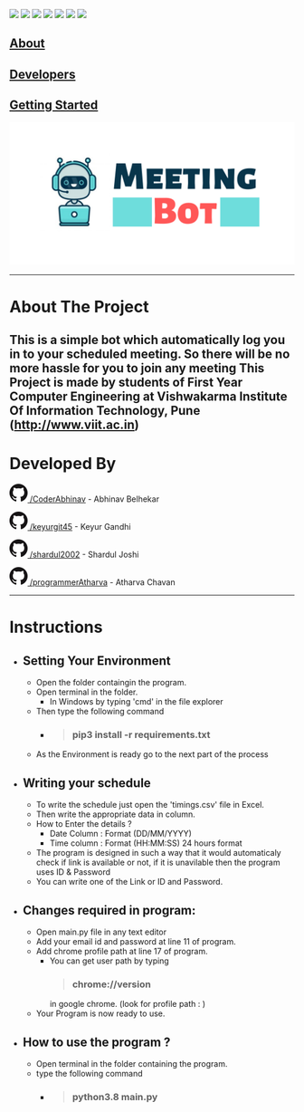 ![](https://img.shields.io/github/repo-size/CoderAbhinav/meeting_bot) ![](https://img.shields.io/hackage-deps/v/selenium) ![](https://img.shields.io/github/contributors/CoderAbhinav/meeting_bot) ![](https://img.shields.io/github/last-commit/CoderAbhinav/meeting_bot) ![](https://img.shields.io/github/downloads/CoderAbhinav/meeting_bot/total) ![](https://img.shields.io/github/forks/CoderAbhinav/meeting_bot?style=social)
![](https://img.shields.io/pypi/pyversions/pandas)

## [About](#about-the-project)

## [Developers](#developed-by)

## [Getting Started](#instructions)

![meeting bot](files/Meeting_logo.png)



-----------------------------------------------
# About The Project
This is a simple bot which automatically log you in to your scheduled 
meeting. So there will be no more hassle for you to join any meeting
This Project is made by students of First Year Computer Engineering at
Vishwakarma Institute Of Information Technology, Pune
(http://www.viit.ac.in)
----------------------------------------------------
# Developed By 
![Github/](files/GitHub-Mark-32px.png)[ /CoderAbhinav](https://github.com/CoderAbhinav) - Abhinav Belhekar

![Github/](files/GitHub-Mark-32px.png)[ /keyurgit45](https://github.com/keyurgit45) - Keyur Gandhi

![Github/](files/GitHub-Mark-32px.png)[ /shardul2002](https://github.com/shardul2002) - Shardul Joshi

![Github](files/GitHub-Mark-32px.png)[ /programmerAtharva](https://github.com/programmerAtharva) - Atharva Chavan

--------------------------------------------------------

# Instructions

* ## Setting Your Environment 
    - Open the folder containgin the program.
    - Open terminal in the folder.
        - In Windows by typing 'cmd' in the file explorer
    - Then type the following command
        - > ### pip3 install -r requirements.txt
    - As the Environment is ready go to the next part of the process

* ## Writing your schedule 
    - To write the schedule just open the 'timings.csv' file in Excel.
    - Then write the appropriate data in column.
    - How to Enter the details ?
        - Date Column : Format (DD/MM/YYYY)
        - Time column : Format (HH:MM:SS) 24 hours format 
    - The program is designed in such a way that it would automaticaly check if link is available or not, if it is unavilable then the program uses ID & Password
    - You can write one of the Link or ID and Password.

* ## Changes required in program:
    - Open main.py file in any text editor
    - Add your email id and password at line 11 of program.
    - Add chrome profile path at line 17 of program.
        - You can get user path by typing 
            > ### chrome://version    
            in google chrome. (look for profile path : )
    - Your Program is now ready to use.

* ## How to use the program ?
    - Open terminal in the folder containing the program.
    - type the following command
        - > ### python3.8 main.py
    



